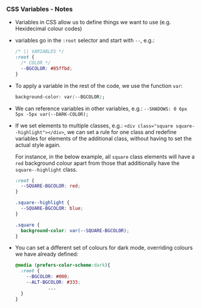 ### CSS Variables - Notes

- Variables in CSS allow us to define things we want to use (e.g. Hexidecimal colour codes)
- variables go in the `:root` selector and start with `--`, e.g.:
  ```css
  /* || VARIABLES */
  :root {
    /* COLOR */
    --BGCOLOR: #85ffbd;
  }
  ```

- To apply a variable in the rest of the code, we use the function `var`:
  ```css
  background-color: var(--BGCOLOR);
  ```

- We can reference variables in other variables, e.g.: `--SHADOWS: 0 6px 5px -5px var(--DARK-COLOR);`

- If we set elements to multiple classes, e.g.: `<div class="square square--highlight"></div>`, we can set a rule for one class and redefine variables for elements of the additional class, without having to set the actual style again. 

  For instance, in the below example, all `square` class elements will have a `red` background colour apart from those that additionally have the `square--highlight` class.

  ```css
  :root {
    --SQUARE-BGCOLOR: red;
  }

  .square--highlight {
    --SQUARE-BGCOLOR: blue;
  }

  .square {
    background-color: var(--SQUARE-BGCOLOR);
  }

  ```
- You can set a different set of colours for dark mode, overriding colours we have already defined:
  ```css
  @media (prefers-color-scheme:dark){
    :root {
      --BGCOLOR: #000;
      --ALT-BGCOLOR: #333;
              ...
    }
  }
  ```